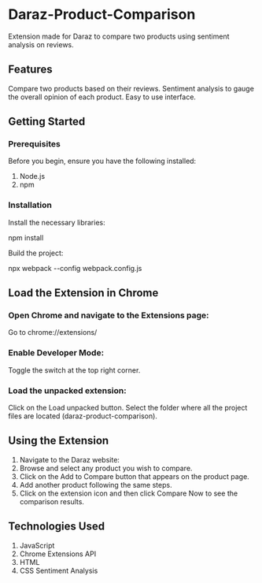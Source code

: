 # Daraz-Product-Comparison
Extension made for Daraz to compare two products using sentiment analysis on reviews.

## Features
Compare two products based on their reviews.
Sentiment analysis to gauge the overall opinion of each product.
Easy to use interface.

## Getting Started
### Prerequisites
Before you begin, ensure you have the following installed:

1. Node.js
2. npm
   
### Installation

Install the necessary libraries:

npm install

Build the project:

npx webpack --config webpack.config.js

## Load the Extension in Chrome
### Open Chrome and navigate to the Extensions page:
Go to chrome://extensions/

### Enable Developer Mode:
Toggle the switch at the top right corner.

### Load the unpacked extension:
Click on the Load unpacked button. Select the folder where all the project files are located (daraz-product-comparison).

## Using the Extension
1. Navigate to the Daraz website:
2. Browse and select any product you wish to compare.
3. Click on the Add to Compare button that appears on the product page.
4. Add another product following the same steps.
5. Click on the extension icon and then click Compare Now to see the comparison results.

## Technologies Used
1. JavaScript
2. Chrome Extensions API
3. HTML
4. CSS
Sentiment Analysis
